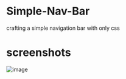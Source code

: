 # Simple-Nav-Bar
crafting a simple navigation bar with only css

# screenshots
![image](https://github.com/ReaperOAK/Simple-Nav-Bar/assets/136883103/403934a4-ca32-4879-8aba-1788891a5235)
